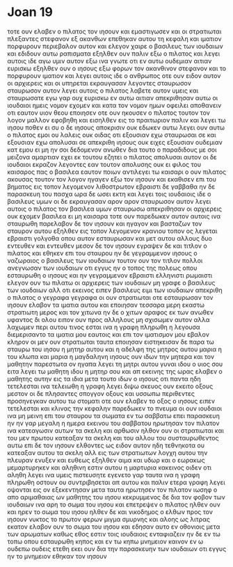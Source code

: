 # Joan 19
τοτε ουν ελαβεν ο πιλατος τον ιησουν και εμαστιγωσεν
και οι στρατιωται πλεξαντες στεφανον εξ ακανθων επεθηκαν αυτου τη κεφαλη και ιματιον πορφυρουν περιεβαλον αυτον
και ελεγον χαιρε ο βασιλευς των ιουδαιων και εδιδουν αυτω ραπισματα
εξηλθεν ουν παλιν εξω ο πιλατος και λεγει αυτοις ιδε αγω υμιν αυτον εξω ινα γνωτε οτι εν αυτω ουδεμιαν αιτιαν ευρισκω
εξηλθεν ουν ο ιησους εξω φορων τον ακανθινον στεφανον και το πορφυρουν ιματιον και λεγει αυτοις ιδε ο ανθρωπος
οτε ουν ειδον αυτον οι αρχιερεις και οι υπηρεται εκραυγασαν λεγοντες σταυρωσον σταυρωσον αυτον λεγει αυτοις ο πιλατος λαβετε αυτον υμεις και σταυρωσατε εγω γαρ ουχ ευρισκω εν αυτω αιτιαν
απεκριθησαν αυτω οι ιουδαιοι ημεις νομον εχομεν και κατα τον νομον ημων οφειλει αποθανειν οτι εαυτον υιον θεου εποιησεν
οτε ουν ηκουσεν ο πιλατος τουτον τον λογον μαλλον εφοβηθη
και εισηλθεν εις το πραιτωριον παλιν και λεγει τω ιησου ποθεν ει συ ο δε ιησους αποκρισιν ουκ εδωκεν αυτω
λεγει ουν αυτω ο πιλατος εμοι ου λαλεις ουκ οιδας οτι εξουσιαν εχω σταυρωσαι σε και εξουσιαν εχω απολυσαι σε
απεκριθη ιησους ουκ ειχες εξουσιαν ουδεμιαν κατ εμου ει μη ην σοι δεδομενον ανωθεν δια τουτο ο παραδιδους με σοι μειζονα αμαρτιαν εχει
εκ τουτου εζητει ο πιλατος απολυσαι αυτον οι δε ιουδαιοι εκραζον λεγοντες εαν τουτον απολυσης ουκ ει φιλος του καισαρος πας ο βασιλεα εαυτον ποιων αντιλεγει τω καισαρι
ο ουν πιλατος ακουσας τουτον τον λογον ηγαγεν εξω τον ιησουν και εκαθισεν επι του βηματος εις τοπον λεγομενον λιθοστρωτον εβραιστι δε γαββαθα
ην δε παρασκευη του πασχα ωρα δε ωσει εκτη και λεγει τοις ιουδαιοις ιδε ο βασιλευς υμων
οι δε εκραυγασαν αρον αρον σταυρωσον αυτον λεγει αυτοις ο πιλατος τον βασιλεα υμων σταυρωσω απεκριθησαν οι αρχιερεις ουκ εχομεν βασιλεα ει μη καισαρα
τοτε ουν παρεδωκεν αυτον αυτοις ινα σταυρωθη παρελαβον δε τον ιησουν και ηγαγον
και βασταζων τον σταυρον αυτου εξηλθεν εις τοπον λεγομενον κρανιου τοπον ος λεγεται εβραιστι γολγοθα
οπου αυτον εσταυρωσαν και μετ αυτου αλλους δυο εντευθεν και εντευθεν μεσον δε τον ιησουν
εγραψεν δε και τιτλον ο πιλατος και εθηκεν επι του σταυρου ην δε γεγραμμενον ιησους ο ναζωραιος ο βασιλευς των ιουδαιων
τουτον ουν τον τιτλον πολλοι ανεγνωσαν των ιουδαιων οτι εγγυς ην ο τοπος της πολεως οπου εσταυρωθη ο ιησους και ην γεγραμμενον εβραιστι ελληνιστι ρωμαιστι
ελεγον ουν τω πιλατω οι αρχιερεις των ιουδαιων μη γραφε ο βασιλευς των ιουδαιων αλλ οτι εκεινος ειπεν βασιλευς ειμι των ιουδαιων
απεκριθη ο πιλατος ο γεγραφα γεγραφα
οι ουν στρατιωται οτε εσταυρωσαν τον ιησουν ελαβον τα ιματια αυτου και εποιησαν τεσσαρα μερη εκαστω στρατιωτη μερος και τον χιτωνα ην δε ο χιτων αραφος εκ των ανωθεν υφαντος δι ολου
ειπον ουν προς αλληλους μη σχισωμεν αυτον αλλα λαχωμεν περι αυτου τινος εσται ινα η γραφη πληρωθη η λεγουσα διεμερισαντο τα ιματια μου εαυτοις και επι τον ιματισμον μου εβαλον κληρον οι μεν ουν στρατιωται ταυτα εποιησαν
ειστηκεισαν δε παρα τω σταυρω του ιησου η μητηρ αυτου και η αδελφη της μητρος αυτου μαρια η του κλωπα και μαρια η μαγδαληνη
ιησους ουν ιδων την μητερα και τον μαθητην παρεστωτα ον ηγαπα λεγει τη μητρι αυτου γυναι ιδου ο υιος σου
ειτα λεγει τω μαθητη ιδου η μητηρ σου και απ εκεινης της ωρας ελαβεν ο μαθητης αυτην εις τα ιδια
μετα τουτο ιδων ο ιησους οτι παντα ηδη τετελεσται ινα τελειωθη η γραφη λεγει διψω
σκευος ουν εκειτο οξους μεστον οι δε πλησαντες σπογγον οξους και υσσωπω περιθεντες προσηνεγκαν αυτου τω στοματι
οτε ουν ελαβεν το οξος ο ιησους ειπεν τετελεσται και κλινας την κεφαλην παρεδωκεν το πνευμα
οι ουν ιουδαιοι ινα μη μεινη επι του σταυρου τα σωματα εν τω σαββατω επει παρασκευη ην ην γαρ μεγαλη η ημερα εκεινου του σαββατου ηρωτησαν τον πιλατον ινα κατεαγωσιν αυτων τα σκελη και αρθωσιν
ηλθον ουν οι στρατιωται και του μεν πρωτου κατεαξαν τα σκελη και του αλλου του συσταυρωθεντος αυτω
επι δε τον ιησουν ελθοντες ως ειδον αυτον ηδη τεθνηκοτα ου κατεαξαν αυτου τα σκελη
αλλ εις των στρατιωτων λογχη αυτου την πλευραν ενυξεν και ευθεως εξηλθεν αιμα και υδωρ
και ο εωρακως μεμαρτυρηκεν και αληθινη εστιν αυτου η μαρτυρια κακεινος οιδεν οτι αληθη λεγει ινα υμεις πιστευσητε
εγενετο γαρ ταυτα ινα η γραφη πληρωθη οστουν ου συντριβησεται απ αυτου
και παλιν ετερα γραφη λεγει οψονται εις ον εξεκεντησαν
μετα ταυτα ηρωτησεν τον πιλατον ιωσηφ ο απο αριμαθαιας ων μαθητης του ιησου κεκρυμμενος δε δια τον φοβον των ιουδαιων ινα αρη το σωμα του ιησου και επετρεψεν ο πιλατος ηλθεν ουν και ηρεν το σωμα του ιησου
ηλθεν δε και νικοδημος ο ελθων προς τον ιησουν νυκτος το πρωτον φερων μιγμα σμυρνης και αλοης ως λιτρας εκατον
ελαβον ουν το σωμα του ιησου και εδησαν αυτο εν οθονιοις μετα των αρωματων καθως εθος εστιν τοις ιουδαιοις ενταφιαζειν
ην δε εν τω τοπω οπου εσταυρωθη κηπος και εν τω κηπω μνημειον καινον εν ω ουδεπω ουδεις ετεθη
εκει ουν δια την παρασκευην των ιουδαιων οτι εγγυς ην το μνημειον εθηκαν τον ιησουν
